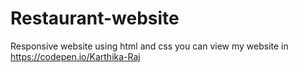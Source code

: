 # Restaurant-website
Responsive website using html and css
you can view my website in 
https://codepen.io/Karthika-Raj
